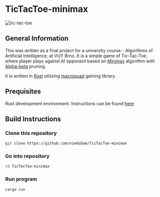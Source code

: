 # TicTacToe-minimax


![tic-tac-toe](https://user-images.githubusercontent.com/127039716/235303174-f781f020-28d1-4f0a-8070-aa2826163f27.gif)

## General Information
This was written as a final project for a university course - Algorithms of Artificial Intelligence, at VUT Brno. It is a simple game of Tic-Tac-Toe, where player plays against AI opponent based on [Minimax](https://en.wikipedia.org/wiki/Minimax) algorithm with [Alpha-beta](https://en.wikipedia.org/wiki/Alpha%E2%80%93beta_pruning) pruning.

It is written in [Rust](https://www.rust-lang.org/) utilizing [macroquad](https://github.com/not-fl3/macroquad) gaming library.


## Prequisites
Rust development environment. Instructions can be found [here](https://www.rust-lang.org/tools/install)

## Build Instructions
  ### Clone this repository
  ```bash
  git clone https://github.com/niedobam/TicTacToe-minimax
  ```
  ### Go into repository
  ```bash
  cd TicTacToe-minimax
  ```
  ### Run program
  ```rust
  cargo run
  ```
